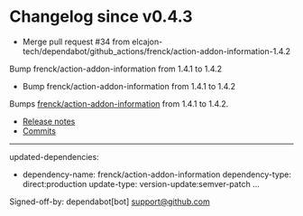 # Changelog since v0.4.3
- Merge pull request #34 from elcajon-tech/dependabot/github_actions/frenck/action-addon-information-1.4.2

Bump frenck/action-addon-information from 1.4.1 to 1.4.2 
- Bump frenck/action-addon-information from 1.4.1 to 1.4.2

Bumps [frenck/action-addon-information](https://github.com/frenck/action-addon-information) from 1.4.1 to 1.4.2.
- [Release notes](https://github.com/frenck/action-addon-information/releases)
- [Commits](https://github.com/frenck/action-addon-information/compare/v1.4.1...v1.4.2)

---
updated-dependencies:
- dependency-name: frenck/action-addon-information
  dependency-type: direct:production
  update-type: version-update:semver-patch
...

Signed-off-by: dependabot[bot] <support@github.com> 
